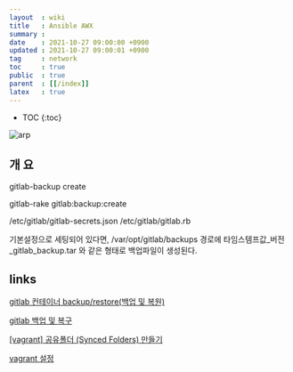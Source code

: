 ```yaml
---
layout  : wiki
title   : Ansible AWX 
summary : 
date    : 2021-10-27 09:00:00 +0900
updated : 2021-10-27 09:00:01 +0900
tag     : network
toc     : true
public  : true
parent  : [[/index]]
latex   : true
---
```

* TOC
{:toc}

![arp](https://user-images.githubusercontent.com/65143458/139087786-f8baec36-bda6-49df-9bfb-54527aafe2e4.png)

## 개 요

gitlab-backup create

gitlab-rake gitlab:backup:create

/etc/gitlab/gitlab-secrets.json
/etc/gitlab/gitlab.rb

기본설정으로 세팅되어 있다면, /var/opt/gitlab/backups 경로에 타임스템프값_버전_gitlab_backup.tar 와 같은 형태로 백업파일이 생성된다.


## links

[gitlab 컨테이너 backup/restore(백업 및 복원)](https://ykarma1996.tistory.com/111)

[gitlab 백업 및 복구](https://www.lesstif.com/gitbook/gitlab-19857653.html)

[[vagrant] 공유폴더 (Synced Folders) 만들기](https://m.blog.naver.com/sory1008/220755126599)

[vagrant 설정](https://dolhani.tistory.com/560)
